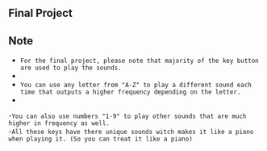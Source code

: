 ## Final Project 


## Note 

- `For the final project, please note that majority of the key button are used to play the sounds.`
- <br>
- `You can use any letter from "A-Z" to play a different sound each time that outputs a higher frequency depending on the letter.`
- <br>
-`You can also use numbers "1-9" to play other sounds that are much higher in frequency as well.`
  <br>
-`All these keys have there unique sounds witch makes it like a piano when playing it. (So you can treat it like a piano)`

